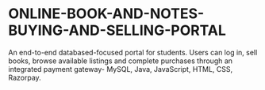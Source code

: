 # ONLINE-BOOK-AND-NOTES-BUYING-AND-SELLING-PORTAL
An end-to-end databased-focused portal for students. Users can log in, sell books, browse available listings and complete purchases through an integrated payment gateway- MySQL, Java, JavaScript, HTML, CSS, Razorpay.
